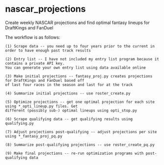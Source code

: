 # nascar_projections
Create weekly NASCAR projections and find optimal fantasy lineups for DraftKings and FanDuel

The workflow is as follows:

	(1) Scrape data -- you need up to four years prior to the current in order to have enough past track results

	(2) Entry list -- I have not included my entry list program because it contains a private API key. 
	You can generate your own entry list using data available online

	(3) Make initial projections -- fantasy_proj.py creates projections for DraftKings and FanDuel based off 
	of last four races in the season and last for at the track

	(4) Summarize initial projections -- use roster_create.py

	(5) Optimize projections -- get one optimal projection for each site using *_opti_lineup.py files. Get 
	different (possibly sub-) optimal lineups using opti_stop.py

	(6) Scrape qualifying data -- get qualifying results using qualifying.py

	(7) Adjust projections post-qualifying -- adjust projections per site using *_fantasy_proj_pq.py

	(8) Summarize post-qualifying projections -- use roster_create_pq.py

	(9) Make final projections -- re-run optimization programs with post-qualifying data

